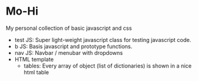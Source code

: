 # Mo-Hi

My personal collection of basic javascript and css 

- test JS: Super light-weight javascript class for testing javascript code.
- b JS: Basis javascript and prototype functions.
- nav JS: Navbar / menubar with dropdowns
- HTML template
   - tables: Every array of object (list of dictionaries) is shown in a nice html table
